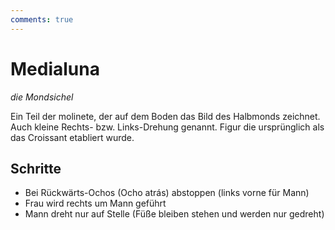 ```yaml
---
comments: true
---
```

# Medialuna

*die Mondsichel*

Ein Teil der molinete, der auf dem Boden das Bild des Halbmonds zeichnet. Auch kleine Rechts- bzw. Links-Drehung genannt. Figur die ursprünglich als das Croissant etabliert wurde.

## Schritte

- Bei Rückwärts-Ochos (Ocho atrás) abstoppen (links vorne für Mann)
- Frau wird rechts um Mann geführt
- Mann dreht nur auf Stelle (Füße bleiben stehen und werden nur gedreht)
